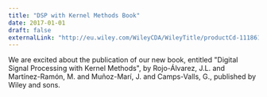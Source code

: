 ```yaml
---
title: "DSP with Kernel Methods Book"
date: 2017-01-01
draft: false
externalLink: "http://eu.wiley.com/WileyCDA/WileyTitle/productCd-1118611799.html"
---
```


We are excited about the publication of our new book, entitled "Digital Signal Processing with Kernel Methods", by Rojo-Álvarez, J.L. and Martínez-Ramón, M. and Muñoz-Marí, J. and Camps-Valls, G., published by Wiley and sons.

